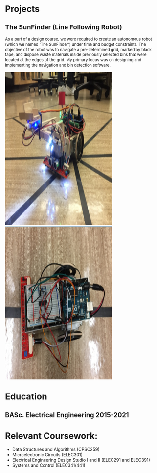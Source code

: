
<html>
<picture>
  <source media="(prefers-color-scheme: dark)" srcset="https://user-images.githubusercontent.com/25423296/163456776-7f95b81a-f1ed-45f7-b7ab-8fa810d529fa.png">
</picture>

<head>
  <title>Dhruval Shah, BASc EIT</title>
</head>

<body>
  <h1>Projects</h1>
 
  <h2>The SunFinder (Line Following Robot)</h2>
<p>
  <font size = "2">
As a part of a design course, we were required to create an autonomous robot (which we named 'The SunFinder') under time and budget constraints. The objective of the robot was to navigate a pre-determined grid, marked by black tape, and dispose waste materials inside previously selected bins that were located at the edges of the grid. My primary focus was on designing and implementing the navigation and bin detection software.
  </font>
</p>

  <div class = "row">
     <div class = "column">
      <img src = "Final Robot.png" width = 350 height = 500style="float:left; width=25%; padding = 10x;">
     </div>
    <div class = "column">
      <img src = "Final Robot Top View.png" width = 350 height = 500 style="float:left; width=25%; padding = 10x;">
      <p style = "clear:both;"></p>
    </div>
  </div>

  
  
  <h1>Education</h1>
  <h2>BASc. Electrical Engineering 2015-2021</h2>
  <h1>Relevant Coursework:</h1>
<ul>
  <li>Data Structures and Algorithms (CPSC259)</li>
  <li>Microelectronic Circuits (ELEC301)</li>
  <li>Electrical Engineering Design Studio I and II (ELEC291 and ELEC391)</li>
  <li>Systems and Control (ELEC341/441)</li>
</ul>
  </body>
</html>


